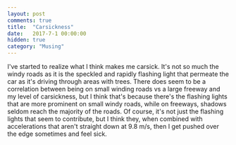 ```yaml
---
layout: post
comments: true
title:  "Carsickness"
date:   2017-7-1 00:00:00
hidden: true
category: "Musing"
---
```


I've started to realize what I think makes me carsick. It's not so much the windy roads as it is the speckled and rapidly flashing light that permeate the car as it's driving through areas with trees. There does seem to be a correlation between being on small winding roads vs a large freeway and my level of carsickness, but I think that's because there's the flashing lights that are more prominent on small windy roads, while on freeways, shadows seldom reach the majority of the roads. Of course, it's not just the flashing lights that seem to contribute, but I think they, when combined with accelerations that aren't straight down at 9.8 m/s, then I get pushed over the edge sometimes and feel sick.
